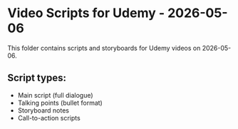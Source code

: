 # Video Scripts for Udemy - 2026-05-06

This folder contains scripts and storyboards for Udemy videos on 2026-05-06.

## Script types:
- Main script (full dialogue)
- Talking points (bullet format)
- Storyboard notes
- Call-to-action scripts
